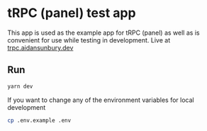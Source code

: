 # tRPC (panel) test app

This app is used as the example app for tRPC (panel) as well as is convenient for use while testing in development. Live at [trpc.aidansunbury.dev](https://trpc.aidansunbury.dev/)

## Run

```sh
yarn dev
```

If you want to change any of the environment variables for local development

```sh
cp .env.example .env
```
